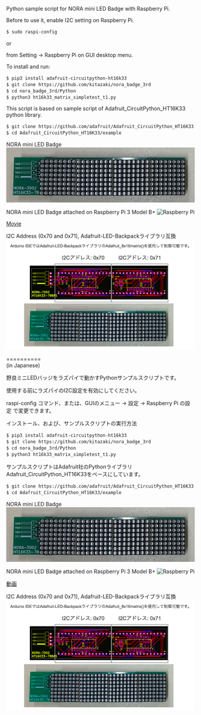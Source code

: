 Python sample script for NORA mini LED Badge with Raspberry Pi.

Before to use it, enable I2C setting on Raspberry Pi.

```bash
$ sudo raspi-config
```

or

from Setting -> Raspberry Pi on GUI desktop menu.

To install and run:

```bash
$ pip3 install adafruit-circuitpython-ht16k33
$ git clone https://github.com/kitazaki/nora_badge_3rd
$ cd nora_badge_3rd/Python
$ python3 ht16k33_matrix_simpletest_t1.py
```

This script is based on sample script of Adafruit_CircuitPython_HT16K33 python library.

```bash
$ git clone https://github.com/adafruit/Adafruit_CircuitPython_HT16K33
$ cd Adafruit_CircuitPython_HT16K33/example
```

NORA mini LED Badge  
![M5Atom lite](https://github.com/kitazaki/nora_badge_3rd/raw/master/UIFlow/NORA_LED_Badge.png)

NORA mini LED Badge attached on Raspberry Pi 3 Model B+
![Raspberry Pi](https://github.com/kitazaki/nora_badge_3rd/raw/master/Python/RPi_MINI_LED_BADGE.png)

<A HREF="https://youtu.be/eIRYAXf6tqQ">Movie</A>  

I2C Address (0x70 and 0x71), Adafruit-LED-Backpackライブラリ互換
![I2C Address](https://github.com/kitazaki/nora_badge_3rd/raw/master/UIFlow/I2C_address.png)

==========  
(in Japanese)  

野良ミニLEDバッジをラズパイで動かすPythonサンプルスクリプトです。

使用する前にラズパイのI2C設定を有効にしてください。

raspi-config コマンド、または、GUIのメニュー -> 設定 -> Raspberry Pi の設定
で変更できます。

インストール、および、サンプルスクリプトの実行方法

```bash
$ pip3 install adafruit-circuitpython-ht16k33
$ git clone https://github.com/kitazaki/nora_badge_3rd
$ cd nora_badge_3rd/Python
$ python3 ht16k33_matrix_simpletest_t1.py
```

サンプルスクリプトはAdafruit社のPythonライブラリAdafruit_CircuitPython_HT16K33をベースにしています。

```bash
$ git clone https://github.com/adafruit/Adafruit_CircuitPython_HT16K33
$ cd Adafruit_CircuitPython_HT16K33/example
```

NORA mini LED Badge  
![M5Atom lite](https://github.com/kitazaki/nora_badge_3rd/raw/master/UIFlow/NORA_LED_Badge.png)

NORA mini LED Badge attached on Raspberry Pi 3 Model B+
![Raspberry Pi](https://github.com/kitazaki/nora_badge_3rd/raw/master/Python/RPi_MINI_LED_BADGE.png)

<A HREF="https://youtu.be/eIRYAXf6tqQ">動画</A>  

I2C Address (0x70 and 0x71), Adafruit-LED-Backpackライブラリ互換
![I2C Address](https://github.com/kitazaki/nora_badge_3rd/raw/master/UIFlow/I2C_address.png)

